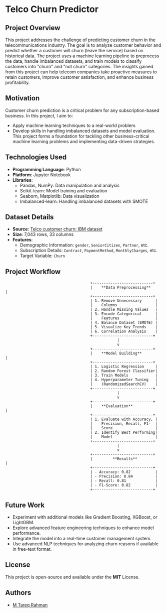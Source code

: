 # Telco Churn Predictor

## Project Overview
This project addresses the challenge of predicting customer churn in the telecommunications industry. The goal is to analyze customer behavior and predict whether a customer will churn (leave the service) based on historical data. The project uses a machine learning pipeline to preprocess the data, handle imbalanced datasets, and train models to classify customers into "churn" and "not churn" categories. The insights gained from this project can help telecom companies take proactive measures to retain customers, improve customer satisfaction, and enhance business profitability.


## Motivation
Customer churn prediction is a critical problem for any subscription-based business. In this project, I aim to:

- Apply machine learning techniques to a real-world problem.
- Develop skills in handling imbalanced datasets and model evaluation. This project forms a foundation for tackling other business-critical machine learning problems and implementing data-driven strategies.


## Technologies Used
- **Programming Language**: Python
- **Platform**: Jupyter Notebook
- **Libraries**:
  - Pandas, NumPy: Data manipulation and analysis
  - Scikit-learn: Model training and evaluation
  - Seaborn, Matplotlib: Data visualization
  - Imbalanced-learn: Handling imbalanced datasets with SMOTE
    

## Dataset Details
- **Source**: [Telco customer churn: IBM dataset](https://www.kaggle.com/datasets/yeanzc/telco-customer-churn-ibm-dataset)
- **Size**: 7,043 rows, 33 columns
- **Features**:
  - Demographic Information: `gender`, `SeniorCitizen`, `Partner`, etc.
  - Subscription Details: `Contract`, `PaymentMethod`, `MonthlyCharges`, etc.
  - Target Variable: `Churn`

## Project Workflow
 

                                          +---------------------------+
                                          |    **Data Preprocessing**      |
                                          +---------------------------+
                                          | 1. Remove Unnecessary      |
                                          |    Columns                 |
                                          | 2. Handle Missing Values   |
                                          | 3. Encode Categorical      |
                                          |    Features                |
                                          | 4. Balance Dataset (SMOTE) |
                                          | 5. Visualize Key Trends    |
                                          | 6. Correlation Analysis    |
                                          +---------------------------+
                                                      |
                                                      v
                                          +---------------------------+
                                          |    **Model Building**          |
                                          +---------------------------+
                                          | 1. Logistic Regression     |
                                          | 2. Random Forest Classifier|
                                          | 3. Train Models            |
                                          | 4. Hyperparameter Tuning   |
                                          |    (RandomizedSearchCV)    |
                                          +---------------------------+
                                                      |
                                                      v
                                          +---------------------------+
                                          |    **Evaluation**              |
                                          +---------------------------+
                                          | 1. Evaluate with Accuracy, |
                                          |    Precision, Recall, F1-  |
                                          |    Score                   |
                                          | 2. Identify Best Performing|
                                          |    Model                   |
                                          +---------------------------+
                                                      |
                                                      v
                                          +---------------------------+
                                          |         **Results**            |
                                          +---------------------------+
                                          | - Accuracy: 0.82           |
                                          | - Precision: 0.84          |
                                          | - Recall: 0.81             |
                                          | - F1-Score: 0.82           |
                                          +---------------------------+



  

## Future Work
- Experiment with additional models like Gradient Boosting, XGBoost, or LightGBM.
- Explore advanced feature engineering techniques to enhance model performance.
- Integrate the model into a real-time customer management system.
- Use advanced NLP techniques for analyzing churn reasons if available in free-text format.

## License
This project is open-source and available under the **MIT** License.

## Authors

- [M Tareq Rahman](https://github.com/Tareq553)

